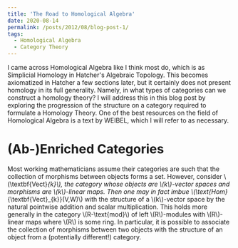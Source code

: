 ```yaml
---
title: 'The Road to Homological Algebra'
date: 2020-08-14
permalink: /posts/2012/08/blog-post-1/
tags:
  - Homological Algebra
  - Category Theory
---
```


I came across Homological Algebra like I think most do, which is as Simplicial Homology in Hatcher's Algebraic Topology. This becomes axiomatized in Hatcher a few sections later, but it certainly does not present homology in its full generality. Namely, in what types of categories can we construct a homology theory? I will address this in this blog post by exploring the progression of the structure on a category required to formulate a Homology Theory. One of the best resources on the field of Homological Algebra is a text by WEIBEL, which I will refer to as necessary.

(Ab-)Enriched Categories
======

Most working mathematicians assume their categories are such that the collection of morphisms between objects forms a set. However, consider \\(\textbf{Vect}_{k}\\), the category whose objects are \\(k\\)-vector spaces and morphisms are \\(k\\)-linear maps. Then one may in fact imbue \\(\text{Hom}_{\textbf{Vect}_{k}}(V,W)\\) with the structure of a \\(k\\)-vector space by the natural pointwise addition and scalar multiplication. This holds more generally in the category \\(R-\text{mod}\\) of left \\(R\\)-modules with \\(R\\)-linear maps where \\(R\\) is some ring. In particular, it is possible to associate the collection of morphisms between two objects with the structure of an object from a (potentially different!) category.
